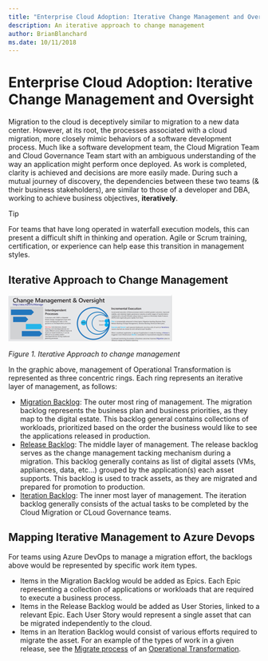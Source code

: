 ```yaml
---
title: "Enterprise Cloud Adoption: Iterative Change Management and Oversight"
description: An iterative approach to change management
author: BrianBlanchard
ms.date: 10/11/2018
---
```


# Enterprise Cloud Adoption: Iterative Change Management and Oversight

Migration to the cloud is deceptively similar to migration to a new data center. However, at its root, the processes associated with a cloud migration, more closely mimic behaviors of a software development process. Much like a software development team, the Cloud Migration Team and Cloud Governance Team start with an ambiguous understanding of the way an application might perform once deployed. As work is completed, clarity is achieved and decisions are more easily made. During such a mutual journey of discovery, the dependencies between these two teams (& their business stakeholders), are similar to those of a developer and DBA, working to achieve business objectives, **iteratively**. 

> [!TIP]
> For teams that have long operated in waterfall execution models, this can present a difficult shift in thinking and operation. Agile or Scrum training, certification, or experience can help ease this transition in management styles.

## Iterative Approach to Change Management

![Iterative Approach to change management](../../_images/operational-transformation-manage.png)

*Figure 1. Iterative Approach to change management*

In the graphic above, management of Operational Transformation is represented as three concentric rings. Each ring represents an iterative layer of management, as follows:

* [Migration Backlog](migration-backlog.md): The outer most ring of management. The migration backlog represents the business plan and business priorities, as they map to the digital estate. This backlog general contains collections of workloads, prioritized based on the order the business would like to see the applications released in production.
* [Release Backlog](../execute/iteration-release-backlog): The middle layer of management. The release backlog serves as the change management tacking mechanism during a migration. This backlog generally contains as list of digital assets (VMs, appliances, data, etc...) grouped by the application(s) each asset supports. This backlog is used to track assets, as they are migrated and prepared for promotion to production.
* [Iteration Backlog](../execute/iteration-release-backlog): The inner most layer of management. The iteration backlog generally consists of the actual tasks to be completed by the Cloud Migration or CLoud Governance teams.

## Mapping Iterative Management to Azure Devops

For teams using Azure DevOps to manage a migration effort, the backlogs above would be represented by specific work item types. 

* Items in the Migration Backlog would be added as Epics. Each Epic representing a collection of applications or workloads that are required to execute a business process.
* Items in the Release Backlog would be added as User Stories, linked to a relevant Epic. Each User Story would represent a single asset that can be migrated independently to the cloud.
* Items in an Iteration Backlog would consist of various efforts required to migrate the asset. For an example of the types of work in a given release, see the [Migrate process](../../transformation-journeys/operational-transformation/migrate.md) of an [Operational Transformation](../../transformation-journeys/operational-transformation/overview.md).
